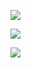 
[<img src="http://www.littleoverlord.com/img/google_adwords_certified.svg" target="_blank">](https://www.google.com/partners/#i_profile;idtf=109020333178045359296)

[<img src="http://www.littleoverlord.com/img/google_analytics_certified.svg" target="_blank">](https://www.google.com/partners/#i_profile;idtf=109020333178045359296)

[<img src="https://www.littleoverlord.com/img/notary_public.png" target="_blank">](http://www.ilsos.gov/notary/index.jsp)

